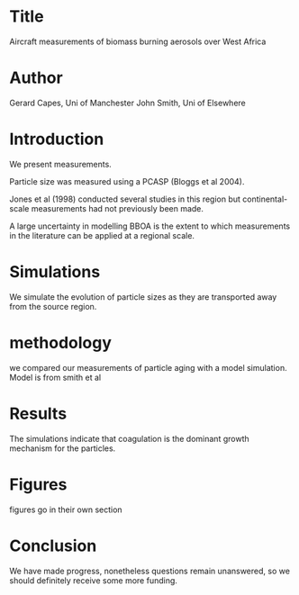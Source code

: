 # Title
Aircraft measurements of biomass burning aerosols over West Africa

# Author
Gerard Capes, Uni of Manchester
John Smith, Uni of Elsewhere

# Introduction
We present measurements.

Particle size was measured using a PCASP (Bloggs et al 2004).

Jones et al (1998) conducted several studies in this region but continental-scale measurements had not previously been made.

A large uncertainty in modelling BBOA is the extent to which measurements in the literature can be applied at a regional scale.

# Simulations
We simulate the evolution of particle sizes as they are transported away from the source region.

# methodology
we compared our measurements of particle aging with a model simulation. Model is from smith et al

# Results
The simulations indicate that coagulation is the dominant growth mechanism for the particles.

# Figures
figures go in their own section

# Conclusion
We have made progress, nonetheless questions remain unanswered, so we should definitely receive some more funding.